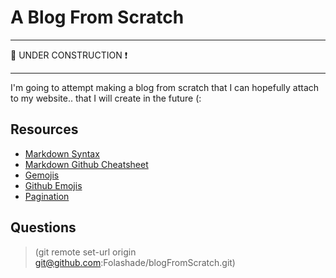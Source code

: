 A Blog From Scratch
===================
  
----
:construction_worker: UNDER CONSTRUCTION :exclamation:

----


I'm going to attempt making a blog from scratch that I can hopefully attach to my website.. that I will create in the future (: 

  
## Resources
- [Markdown Syntax](http://en.wikipedia.com/wiki/Markdown)
- [Markdown Github Cheatsheet](https://github.com/adam-p/markdown-here/wiki/Markdown-Cheatsheet)
- [Gemojis](https://github.com/github/gemoji)
- [Github Emojis](http://www.emoji-cheat-sheet.com/)
- [Pagination](http://drupal.org/project/pagination)

  	
## Questions


  
  
> (git remote set-url origin git@github.com:Folashade/blogFromScratch.git)

